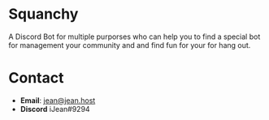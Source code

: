 # Squanchy

A Discord Bot for multiple purporses who can help you to find a special bot for management your community and and find fun for your for hang out.

# Contact

* **Email**: jean@jean.host
* **Discord** iJean#9294
